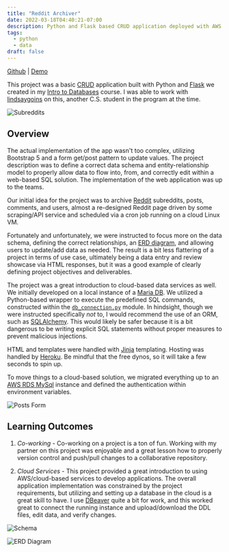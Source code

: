 ```yaml
---
title: "Reddit Archiver"
date: 2022-03-18T04:40:21-07:00
description: Python and Flask based CRUD application deployed with AWS RDS
tags:
  - python
  - data
draft: false
---
```


[Github](https://github.com/jaredtconnor/Reddit-Archiver) | [Demo](https://reddit-archiver.herokuapp.com/)

This project was a basic [CRUD](https://developer.mozilla.org/en-US/docs/Glossary/CRUD) application built with Python and [Flask](https://flask.palletsprojects.com/en/2.0.x/) we created in my [Intro to Databases](https://ecampus.oregonstate.edu/soc/ecatalog/ecoursedetail.htm?subject=CS&coursenumber=340&termcode=all) course. I was able to work with [lindsaygoins](https://github.com/lindsaygoins) on this, another C.S. student in the program at the time.

![Subreddits](/images/project_images/reddit_archiver/subreddits.png)

## Overview
The actual implementation of the app wasn't too complex, utilizing Bootstrap 5 and a form get/post pattern to update values. The project description was to define a correct data schema and entity-relationship model to properly allow data to flow into, from, and correctly edit within a web-based SQL solution. The implementation of the web application was up to the teams.

Our initial idea for the project was to archive [Reddit](https://www.reddit.com/) subreddits, posts, comments, and users, almost a re-designed Reddit page driven by some scraping/API service and scheduled via a cron job running on a cloud Linux VM. 

Fortunately and unfortunately, we were instructed to focus more on the data schema, defining the correct relationships, an [ERD diagram](https://www.lucidchart.com/pages/er-diagrams), and allowing users to update/add data as needed. The result is a bit less flattering of a project in terms of use case, ultimately being a data entry and review showcase via HTML responses, but it was a good example of clearly defining project objectives and deliverables.

The project was a great introduction to cloud-based data services as well. We initially developed on a local instance of a [Maria DB](https://mariadb.org/). We utilized a Python-based wrapper to execute the predefined SQL commands, constructed within the [`db_connection.py`](https://github.com/jaredtconnor/Reddit-Archiver/blob/master/db_connection.py) module. In hindsight, though we were instructed specifically _not_ to, I would recommend the use of an ORM, such as [SQLAlchemy](https://www.sqlalchemy.org/). This would likely be safer because it is a bit dangerous to be writing explicit SQL statements without proper measures to prevent malicious injections. 

HTML and templates were handled with [Jinja](https://jinja.palletsprojects.com/en/3.0.x/) templating. Hosting was handled by [Heroku](https://www.heroku.com/). Be mindful that the free dynos, so it will take a few seconds to spin up.

To move things to a cloud-based solution, we migrated everything up to an [AWS RDS MySql](https://docs.aws.amazon.com/AmazonRDS/latest/UserGuide/CHAP_GettingStarted.CreatingConnecting.MySQL.html) instance and defined the authentication within environment variables.

![Posts Form](/images/project_images/reddit_archiver/post_form.png)

## Learning Outcomes

 1. *Co-working*  - Co-working on a project is a ton of fun. Working with my partner on this project was enjoyable and a great lesson how to properly version control and push/pull changes to a collaborative repository.

 2. *Cloud Services* - This project provided a great introduction to using AWS/cloud-based services to develop applications. The overall application implementation was constrained by the project requirements, but utilizing and setting up a database in the cloud is a great skill to have. I use [DBeaver](https://dbeaver.io/) quite a bit for work, and this worked great to connect the running instance and upload/download the DDL files, edit data, and verify changes.

![Schema](/images/project_images/reddit_archiver/schema.png)

![ERD Diagram](/images/project_images/reddit_archiver/erd.png)

